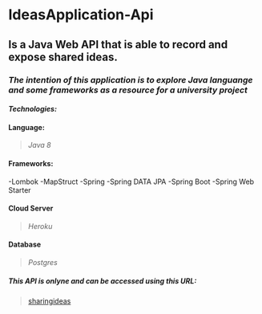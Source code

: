 # IdeasApplication-Api

## Is a Java Web API that is able to record and expose shared ideas.

### *The intention of this application is to explore Java languange and some frameworks as a resource for a university project*

#### *Technologies:*

#### Language: 
> *Java 8* 

#### Frameworks:
-Lombok
-MapStruct
-Spring
-Spring DATA JPA
-Spring Boot
-Spring Web Starter

#### Cloud Server
> *Heroku*

#### Database
> *Postgres*

##### *This API is onlyne and can be accessed using this URL:*
> [sharingideas](https://sharing-ideas-api.herokuapp.com/)
